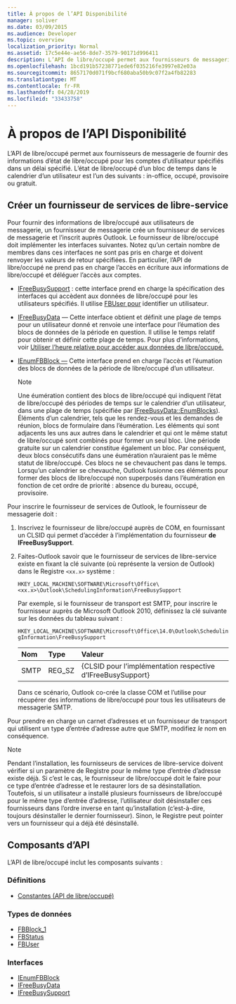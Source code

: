 ```yaml
---
title: À propos de l’API Disponibilité
manager: soliver
ms.date: 03/09/2015
ms.audience: Developer
ms.topic: overview
localization_priority: Normal
ms.assetid: 17c5e44e-ae56-8de7-3579-90171d996411
description: L’API de libre/occupé permet aux fournisseurs de messagerie de fournir des informations d’état de libre/occupé pour les comptes d’utilisateur spécifiés dans un délai spécifié.
ms.openlocfilehash: 1bcd191b57238771ede6f035216fe3997e82e03a
ms.sourcegitcommit: 8657170d071f9bcf680aba50b9c07f2a4fb82283
ms.translationtype: MT
ms.contentlocale: fr-FR
ms.lasthandoff: 04/28/2019
ms.locfileid: "33433758"
---
```

# <a name="about-the-freebusy-api"></a>À propos de l’API Disponibilité

L’API de libre/occupé permet aux fournisseurs de messagerie de fournir des informations d’état de libre/occupé pour les comptes d’utilisateur spécifiés dans un délai spécifié. L’état de libre/occupé d’un bloc de temps dans le calendrier d’un utilisateur est l’un des suivants : in-office, occupé, provisoire ou gratuit.
  
## <a name="create-a-freebusy-provider"></a>Créer un fournisseur de services de libre-service

Pour fournir des informations de libre/occupé aux utilisateurs de messagerie, un fournisseur de messagerie crée un fournisseur de services de messagerie et l’inscrit auprès Outlook. Le fournisseur de libre/occupé doit implémenter les interfaces suivantes. Notez qu’un certain nombre de membres dans ces interfaces ne sont pas pris en charge et doivent renvoyer les valeurs de retour spécifiées. En particulier, l’API de libre/occupé ne prend pas en charge l’accès en écriture aux informations de libre/occupé et déléguer l’accès aux comptes.
  
- [IFreeBusySupport](ifreebusysupport.md) : cette interface prend en charge la spécification des interfaces qui accèdent aux données de libre/occupé pour les utilisateurs spécifiés. Il utilise [FBUser pour](fbuser.md) identifier un utilisateur. 
    
- [IFreeBusyData](ifreebusydata.md) — Cette interface obtient et définit une plage de temps pour un utilisateur donné et renvoie une interface pour l’éumation des blocs de données de la période en question. Il utilise le temps relatif pour obtenir et définir cette plage de temps. Pour plus d’informations, voir [Utiliser l’heure relative pour accéder aux données de libre/occupé.](how-to-use-relative-time-to-access-free-busy-data.md)
    
- [IEnumFBBlock —](ienumfbblock.md) Cette interface prend en charge l’accès et l’éumation des blocs de données de la période de libre/occupé d’un utilisateur. 
    
   > [!NOTE]
   > Une éumération contient des blocs de libre/occupé qui indiquent l’état de libre/occupé des périodes de temps sur le calendrier d’un utilisateur, dans une plage de temps (spécifiée par [IFreeBusyData::EnumBlocks](ifreebusydata-enumblocks.md)). Éléments d’un calendrier, tels que les rendez-vous et les demandes de réunion, blocs de formulaire dans l’éumération. Les éléments qui sont adjacents les uns aux autres dans le calendrier et qui ont le même statut de libre/occupé sont combinés pour former un seul bloc. Une période gratuite sur un calendrier constitue également un bloc. Par conséquent, deux blocs consécutifs dans une éumération n’auraient pas le même statut de libre/occupé. Ces blocs ne se chevauchent pas dans le temps. Lorsqu’un calendrier se chevauche, Outlook fusionne ces éléments pour former des blocs de libre/occupé non superposés dans l’éumération en fonction de cet ordre de priorité : absence du bureau, occupé, provisoire. 
  
Pour inscrire le fournisseur de services de Outlook, le fournisseur de messagerie doit :
  
1. Inscrivez le fournisseur de libre/occupé auprès de COM, en fournissant un CLSID qui permet d’accéder à l’implémentation du fournisseur **de IFreeBusySupport**. 
    
2. Faites-Outlook savoir que le fournisseur de services de libre-service existe en fixant la clé suivante (où représente la version de Outlook) dans le Registre `<xx.x>` système : 
    
   `HKEY_LOCAL_MACHINE\SOFTWARE\Microsoft\Office\<xx.x>\Outlook\SchedulingInformation\FreeBusySupport`
    
   Par exemple, si le fournisseur de transport est SMTP, pour inscrire le fournisseur auprès de Microsoft Outlook 2010, définissez la clé suivante sur les données du tableau suivant : 
    
   `HKEY_LOCAL_MACHINE\SOFTWARE\Microsoft\Office\14.0\Outlook\SchedulingInformation\FreeBusySupport`
    
   |Nom |Type |Valeur |
   |:-----|:-----|:-----|
   |SMTP  |REG_SZ  |{CLSID pour l’implémentation respective d’IFreeBusySupport}  |
   
   Dans ce scénario, Outlook co-crée la classe COM et l’utilise pour récupérer des informations de libre/occupé pour tous les utilisateurs de messagerie SMTP.
    
Pour prendre en charge un carnet d’adresses et un fournisseur de transport qui utilisent un type d’entrée d’adresse autre que SMTP, modifiez  *le* nom en conséquence. 
  
> [!NOTE]
> Pendant l’installation, les fournisseurs de services de libre-service doivent vérifier si un paramètre de Registre pour le même type d’entrée d’adresse existe déjà. Si c’est le cas, le fournisseur de libre/occupé doit le faire pour ce type d’entrée d’adresse et le restaurer lors de sa désinstallation. Toutefois, si un utilisateur a installé plusieurs fournisseurs de libre/occupé pour le même type d’entrée d’adresse, l’utilisateur doit désinstaller ces fournisseurs dans l’ordre inverse en tant qu’installation (c’est-à-dire, toujours désinstaller le dernier fournisseur). Sinon, le Registre peut pointer vers un fournisseur qui a déjà été désinstallé. 
  
## <a name="api-components"></a>Composants d’API

L’API de libre/occupé inclut les composants suivants :
  
### <a name="definitions"></a>Définitions

- [Constantes (API de libre/occupé)](constants-free-busy-api.md)
    
### <a name="data-types"></a>Types de données

- [FBBlock_1](fbblock_1.md)
- [FBStatus](fbstatus.md)
- [FBUser](fbuser.md)
    
### <a name="interfaces"></a>Interfaces

- [IEnumFBBlock](ienumfbblock.md)
- [IFreeBusyData](ifreebusydata.md)
- [IFreeBusySupport](ifreebusysupport.md)
    

